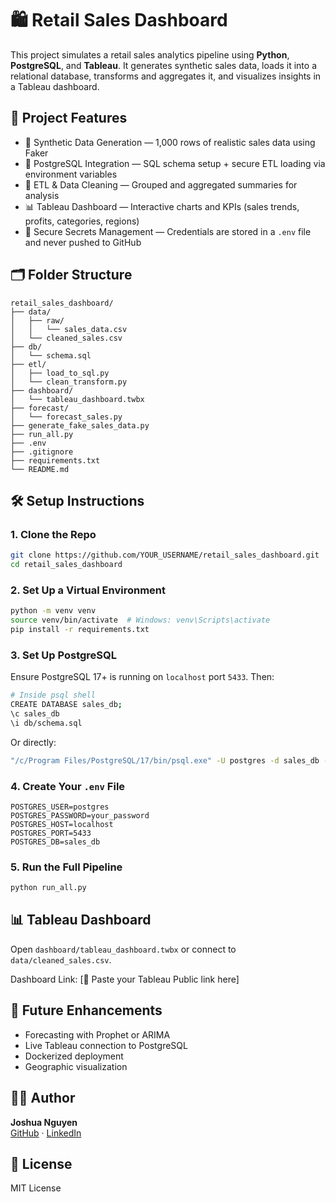 # 🛍️ Retail Sales Dashboard

This project simulates a retail sales analytics pipeline using **Python**, **PostgreSQL**, and **Tableau**. It generates synthetic sales data, loads it into a relational database, transforms and aggregates it, and visualizes insights in a Tableau dashboard.

## 🚀 Project Features

- 🔧 Synthetic Data Generation — 1,000 rows of realistic sales data using Faker
- 🐘 PostgreSQL Integration — SQL schema setup + secure ETL loading via environment variables
- 🧼 ETL & Data Cleaning — Grouped and aggregated summaries for analysis
- 📊 Tableau Dashboard — Interactive charts and KPIs (sales trends, profits, categories, regions)
- 🔐 Secure Secrets Management — Credentials are stored in a `.env` file and never pushed to GitHub

## 🗂 Folder Structure

```
retail_sales_dashboard/
├── data/
│   ├── raw/
│   │   └── sales_data.csv
│   └── cleaned_sales.csv
├── db/
│   └── schema.sql
├── etl/
│   ├── load_to_sql.py
│   └── clean_transform.py
├── dashboard/
│   └── tableau_dashboard.twbx
├── forecast/
│   └── forecast_sales.py
├── generate_fake_sales_data.py
├── run_all.py
├── .env
├── .gitignore
├── requirements.txt
└── README.md
```

## 🛠️ Setup Instructions

### 1. Clone the Repo

```bash
git clone https://github.com/YOUR_USERNAME/retail_sales_dashboard.git
cd retail_sales_dashboard
```

### 2. Set Up a Virtual Environment

```bash
python -m venv venv
source venv/bin/activate  # Windows: venv\Scripts\activate
pip install -r requirements.txt
```

### 3. Set Up PostgreSQL

Ensure PostgreSQL 17+ is running on `localhost` port `5433`. Then:

```bash
# Inside psql shell
CREATE DATABASE sales_db;
\c sales_db
\i db/schema.sql
```

Or directly:

```bash
"/c/Program Files/PostgreSQL/17/bin/psql.exe" -U postgres -d sales_db -p 5433 -f db/schema.sql
```

### 4. Create Your `.env` File

```env
POSTGRES_USER=postgres
POSTGRES_PASSWORD=your_password
POSTGRES_HOST=localhost
POSTGRES_PORT=5433
POSTGRES_DB=sales_db
```

### 5. Run the Full Pipeline

```bash
python run_all.py
```

## 📊 Tableau Dashboard

Open `dashboard/tableau_dashboard.twbx` or connect to `data/cleaned_sales.csv`.

Dashboard Link: [🔗 Paste your Tableau Public link here]

## 📌 Future Enhancements

- Forecasting with Prophet or ARIMA
- Live Tableau connection to PostgreSQL
- Dockerized deployment
- Geographic visualization

## 👨‍💻 Author

**Joshua Nguyen**  
[GitHub](https://github.com/JoshuaNguyen123) · [LinkedIn](www.linkedin.com/in/joshua-nguyen-6a812a210)

## 📄 License

MIT License
